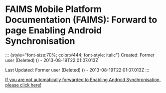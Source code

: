 FAIMS Mobile Platform Documentation (FAIMS): Forward to page Enabling Android Synchronisation
=============================================================================================

::: {style="font-size:70%; color:#444; font-style: italic"}
Created: Former user (Deleted) () - 2013-08-19T22:01:07.013Z

Last Updated: Former user (Deleted) () - 2013-08-19T22:01:07.013Z
:::

[If you are not automatically forwarded to Enabling Android
Synchronisation, please click
here!](Enabling%20Android%20Synchronisation.html)
